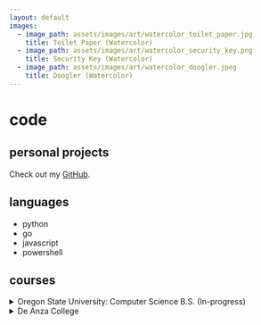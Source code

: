 ```yaml
---
layout: default
images:
  - image_path: assets/images/art/watercolor_toilet_paper.jpg
    title: Toilet Paper (Watercolor)
  - image_path: assets/images/art/watercolor_security_key.png
    title: Security Key (Watercolor)
  - image_path: assets/images/art/watercolor_doogler.jpeg
    title: Doogler (Watercolor)
---
```


# code

## personal projects
Check out my [GitHub](https://github.com/umjennifer/).

## languages
- python
- go
- javascript
- powershell

## courses
<details>
  <summary>Oregon State University: Computer Science B.S. (In-progress)</summary>
  ✅ CS 161 INTRODUCTION TO COMPUTER SCIENCE I<br>
  ✅ CS 162 INTRODUCTION TO COMPUTER SCIENCE II<br>
  ✅ CS 225 DISCRETE STRUCTURES IN COMPUTER SCIENCE<br>
  ✅ CS 261 DATA STRUCTURES<br>
  ✅ CS 271 COMPUTER ARCHITECTURE AND ASSEMBLY LANGUAGE<br>
  ✅ CS 290 WEB DEVELOPMENT<br>
  ⬜ CS 325 ANALYSIS OF ALGORITHMS<br>
  ⬜ CS 340 INTRODUCTION TO DATABASES<br>
  ⬜ CS 344 OPERATING SYSTEMS I<br>
  ⬜ CS 361 SOFTWARE ENGINEERING I<br>
  ⬜ CS 362 SOFTWARE ENGINEERING II<br>
  ⬜ CS 467 ONLINE CAPSTONE PROJECT
  ⬜ CS 475 INTRODUCTION TO PARALLEL PROGRAMMING
  ⬜ ELECTIVE 1
  ⬜ ELECTIVE 2
</details>
<details>
  <summary>De Anza College</summary>
  ✅ CIS 22A BEGINNING PROGRAMMING METHODOLOGIES IN C++<br>
  ✅ CIS 22B INTERMEDIATE PROGRAMMING METHODOLOGIES IN C++<br>
</details>
<br>
